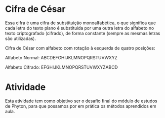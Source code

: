 # Cifra de César

 Essa cifra é uma cifra de substituição monoalfabética, o que significa que cada letra do texto plano é substituída por uma outra letra do alfabeto no texto criptografado (cifrado), de forma constante (sempre as mesmas letras são utilizadas).

Cifra de César com alfabeto com rotação à esquerda de quatro posições:

Alfabeto Normal: ABCDEFGHIJKLMNOPQRSTUVWXYZ

Alfabeto Cifrado: EFGHIJKLMNOPQRSTUVWXYZABCD

# Atividade

 Esta atividade tem como objetivo ser o desafio final do módulo de estudos de Phyton, para que possamos por em prática os métodos aprendidos em aula.
